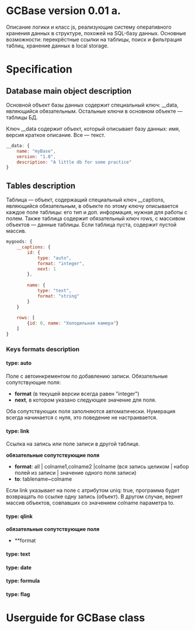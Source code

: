 GCBase version 0.01 a.
=============
Описание логики и класс js, реализующие систему оперативного хранения данных в структуре, похожей на SQL-базу данных.
Основные возможности: перекрёстные ссылки на таблицы, поиск и фильтрация таблиц, хранение данных в local storage.


Specification
=============

Database main object description
-------------
Основной объект базы данных содержит специальный ключ:
__data, являющийся обязательным.
Остальные ключи в основном объекте — таблицы БД.

Ключ __data содержит объект, который описывает базу данных: 
имя, версия краткое описание. Все — текст.

```javascript
__data: {
	name: "myBase",
	version: "1.0",
	description: "A little db for some practice"
}
```

Tables description
------------------
Таблица — объект, содержащий специальный ключ __captions, 
являющийся обязательным, в объекте по этому ключу 
описывается каждое поле таблицы: его тип и доп. информация,
нужная для работы с полем. Также таблица содержит обязательный
ключ rows, с массивом объектов — данные таблицы.
Если таблица пуста, содержит пустой массив.

```javascript
mygoods: {
	__captions: {
		id: {
			type: "auto",
			format: "integer",
			next: 1
		},
		
		name: {
			type: "text",
			format: "string"
		}
	}
	
	rows: [
		{id: 0, name: "Холодильная камера"}
	]
}
```
### Keys formats description

#### type: auto

Поле с автоинкрементом по добавлению записи.
Обязательные сопутствующие поля:
* **format** (в текущей версии всегда равен "integer")
* **next**, в котором указано следующее значение для поля.

Оба сопутствующих поля заполняются автоматически.
Нумерация всегда начинается с нуля, это поведение не настраивается.

#### type: link
Ссылка на запись или поле записи в другой таблице.

**обязательные сопутствующие поля**
* **format**: all | colname1,colname2 |colname 
(вся запись целиком | набор полей из записи | значение одного поля записи)
* **to**: tablename~colname

Если link указывает на поле с атрибутом uniq: true, программа будет
возвращать по ссылке одну запись (объект). В другом случае,
вернет массив объектов, совпавших со значением colname параметра to.


#### type: qlink
**обязательные сопутствующие поля**
* **format
#### type: text
#### type: date
#### type: formula
#### type: flag

Userguide for GCBase class
================